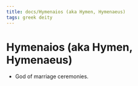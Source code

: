 ```yaml
---
title: docs/Hymenaios (aka Hymen, Hymenaeus)
tags: greek deity
---
```


# Hymenaios (aka Hymen, Hymenaeus) 
- God of marriage ceremonies.